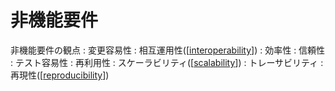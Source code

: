 # 非機能要件
非機能要件の観点
: 変更容易性
: 相互運用性([[interoperability]])
: 効率性
: 信頼性
: テスト容易性
: 再利用性
: スケーラビリティ([[scalability]])
: トレーサビリティ
: 再現性([[reproducibility]])

[//begin]: # "Autogenerated link references for markdown compatibility"
[interoperability]: interoperability "Interoperability"
[scalability]: scalability "スケーラビリティ"
[reproducibility]: reproducibility "再現性"
[//end]: # "Autogenerated link references"